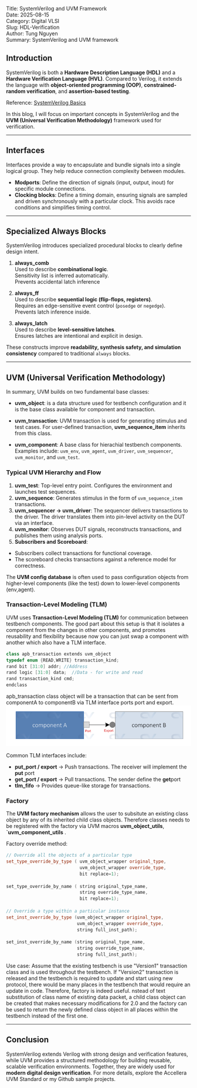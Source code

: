 Title: SystemVerilog and UVM Framework  
Date: 2025-08-15  
Category: Digital VLSI  
Slug: HDL-Verification  
Author: Tung Nguyen  
Summary: SystemVerilog and UVM framework  
<!-- PELICAN_END_SUMMARY -->

## Introduction
SystemVerilog is both a **Hardware Description Language (HDL)** and a **Hardware Verification Language (HVL)**. Compared to Verilog, it extends the language with **object-oriented programming (OOP)**, **constrained-random verification**, and **assertion-based testing**.  

Reference: [SystemVerilog Basics](https://vlsiverify.com/systemverilog/)

In this blog, I will focus on important concepts in SystemVerilog and the **UVM (Universal Verification Methodology)** framework used for verification.  

---

## Interfaces
Interfaces provide a way to encapsulate and bundle signals into a single logical group. They help reduce connection complexity between modules.  

- **Modports**: Define the direction of signals (input, output, inout) for specific module connections.  
- **Clocking blocks**: Define a timing domain, ensuring signals are sampled and driven synchronously with a particular clock. This avoids race conditions and simplifies timing control.  

---

## Specialized Always Blocks
SystemVerilog introduces specialized procedural blocks to clearly define design intent.   

1. **always_comb**  
  Used to describe **combinational logic**.  
  Sensitivity list is inferred automatically.  
  Prevents accidental latch inference

2. **always_ff**  
  Used to describe **sequential logic (flip-flops, registers)**.  
  Requires an edge-sensitive event control (`posedge` or `negedge`).  
  Prevents latch inference inside.  

3. **always_latch**  
  Used to describe **level-sensitive latches**.  
  Ensures latches are intentional and explicit in design.  

These constructs improve **readability, synthesis safety, and simulation consistency** compared to traditional `always` blocks.  

---

## UVM (Universal Verification Methodology)
In summary, UVM builds on two fundamental base classes:
- **uvm_object**: is a data structure used for testbench configuration and it is the base class available for component and transaction. 

- **uvm_transaction**:  UVM transaction is used for generating stimulus and test cases. For user-defined transaction, **uvm_sequence_item** inherits from this class.

- **uvm_component**: A base class for hierachial testbench components. Examples include: `uvm_env`, `uvm_agent`, `uvm_driver`, `uvm_sequencer`, `uvm_monitor`, and `uvm_test`.  

### Typical UVM Hierarchy and Flow
1. **uvm_test**: Top-level entry point. Configures the environment and launches test sequences.  
2. **uvm_sequence**: Generates stimulus in the form of `uvm_sequence_item` transactions.  
3. **uvm_sequencer → uvm_driver**: The sequencer delivers transactions to the driver. The driver translates them into pin-level activity on the DUT via an interface.  
4. **uvm_monitor**: Observes DUT signals, reconstructs transactions, and publishes them using analysis ports.  
5. **Subscribers and Scoreboard**:  
- Subscribers collect transactions for functional coverage.  
- The scoreboard checks transactions against a reference model for correctness.  

The **UVM config database** is often used to pass configuration objects from higher-level components (like the test) down to lower-level components (env,agent).  

### Transaction-Level Modeling (TLM)
UVM uses **Transaction-Level Modeling (TLM)** for communication between testbench components. The good part about this setup is that it isolates a component from the changes in other components, and promotes reusability and flexibility because now you can just swap a component with another which also have a TLM interface.

```CPP
class apb_transaction extends uvm_object
typedef enum {READ,WRITE} transaction_kind;
rand bit [31:0] addr; //Address
rand logic [31:0] data;  //Data - for write and read
rand transaction_kind cmd;
endclass
```
apb_transaction class object will be a transaction that can be sent from componentA to componentB via TLM interface ports port and export.
![TLM Interface](../images/digital_design/TLM_Port.png)


Common TLM interfaces include:  
- **put_port / export** → Push transactions. The receiver will implement the **put** port
- **get_port / export** → Pull transactions. The sender define the **get**port
- **tlm_fifo** → Provides queue-like storage for transactions.  

### Factory
The **UVM factory mechanism** allows the user to subsitute an existing class object by any of its inherited child class objects. Therefore classes needs to be registered with the factory via UVM macros **uvm_object_utils**, **`uvm_component_utils** .

Factory override method:
```CPP
// Override all the objects of a particular type
set_type_override_by_type ( uvm_object_wrapper original_type,
                            uvm_object_wrapper override_type,
                            bit replace=1);

set_type_override_by_name ( string original_type_name,
                            string override_type_name,
                            bit replace=1);

// Override a type within a particular instance
set_inst_override_by_type (uvm_object_wrapper original_type,
                           uvm_object_wrapper override_type,
                           string full_inst_path);

set_inst_override_by_name (string original_type_name,
                           string override_type_name,
                           string full_inst_path);
```

Use case: Assume that the existing testbench is use "Version1" transaction class and is used throughout the testbench. If "Version2" transaction is released and the testbench is required to update and start using new protocol, there would be many places in the testbench that would require an update in code. Therefore, factory is indeed useful. nstead of text substitution of class name of existing data packet, a child class object can be created that makes necessary modifications for 2.0 and the factory can be used to return the newly defined class object in all places within the testbench instead of the first one.
 

---

## Conclusion
SystemVerilog extends Verilog with strong design and verification features, while UVM provides a structured methodology for building reusable, scalable verification environments. Together, they are widely used for **modern digital design verification**. For more details, explore the Accellera UVM Standard or my Github sample projects.  